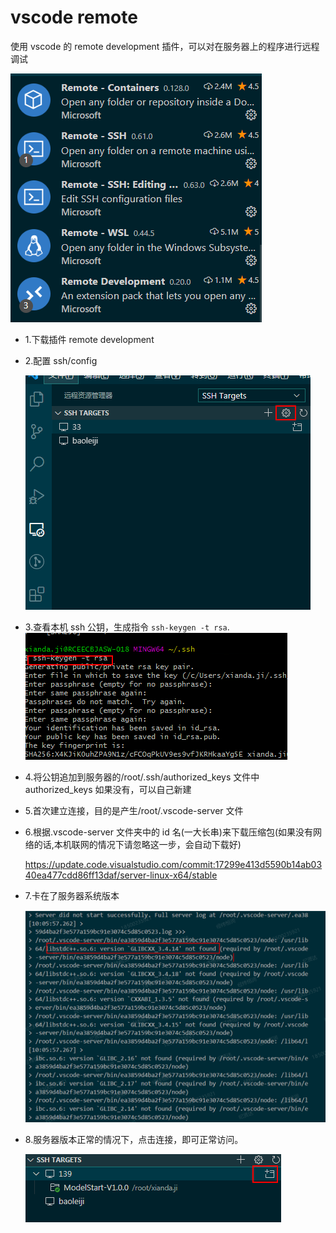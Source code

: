 # vscode remote

使用 vscode 的 remote development 插件，可以对在服务器上的程序进行远程调试

![](img/vscode-remote.png)

-   1.下载插件 remote development
-   2.配置 ssh/config

    ![](img/ssh-config.png)

-   3.查看本机 ssh 公钥，生成指令 `ssh-keygen -t rsa`.
    ![](img/sshkeygen.png)

-   4.将公钥追加到服务器的/root/.ssh/authorized_keys 文件中
    authorized_keys 如果没有，可以自己新建

-   5.首次建立连接，目的是产生/root/.vscode-server 文件
-   6.根据.vscode-server 文件夹中的 id 名(一大长串)来下载压缩包(如果没有网络的话,本机联网的情况下请忽略这一步，会自动下载好)

    https://update.code.visualstudio.com/commit:17299e413d5590b14ab0340ea477cdd86ff13daf/server-linux-x64/stable

-   7.卡在了服务器系统版本

    ![](img/system-version.png)

-   8.服务器版本正常的情况下，点击连接，即可正常访问。

    ![](img/normal-condition.png)
